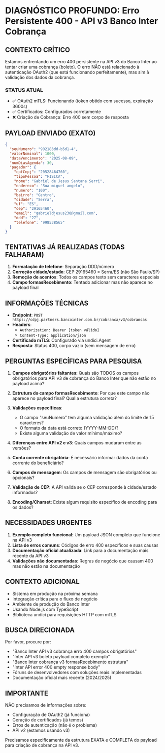 # DIAGNÓSTICO PROFUNDO: Erro Persistente 400 - API v3 Banco Inter Cobrança

## CONTEXTO CRÍTICO

Estamos enfrentando um erro 400 persistente na API v3 do Banco Inter ao tentar criar uma cobrança (boleto). O erro NÃO está relacionado à autenticação OAuth2 (que está funcionando perfeitamente), mas sim à validação dos dados da cobrança.

### STATUS ATUAL
- ✅ OAuth2 mTLS: Funcionando (token obtido com sucesso, expiração 3600s)
- ✅ Certificados: Configurados corretamente  
- ❌ Criação de Cobrança: Erro 400 sem corpo de resposta

## PAYLOAD ENVIADO (EXATO)

```json
{
  "seuNumero": "902183dd-b5d1-4",
  "valorNominal": 1000,
  "dataVencimento": "2025-08-09",
  "numDiasAgenda": 30,
  "pagador": {
    "cpfCnpj": "20528464760",
    "tipoPessoa": "FISICA",
    "nome": "Gabriel de Jesus Santana Serri",
    "endereco": "Rua miguel angelo",
    "numero": "100",
    "bairro": "Centro",
    "cidade": "Serra",
    "uf": "ES",
    "cep": "29165460",
    "email": "gabrieldjesus238@gmail.com",
    "ddd": "27",
    "telefone": "998538565"
  }
}
```

## TENTATIVAS JÁ REALIZADAS (TODAS FALHARAM)

1. **Formatação de telefone**: Separação DDD/número
2. **Correção cidade/estado**: CEP 29165460 = Serra/ES (não São Paulo/SP)
3. **Remoção de acentos**: Todos os campos texto sem caracteres especiais
4. **Campo formasRecebimento**: Tentado adicionar mas não aparece no payload final

## INFORMAÇÕES TÉCNICAS

- **Endpoint**: `POST https://cdpj.partners.bancointer.com.br/cobranca/v3/cobrancas`
- **Headers**: 
  - `Authorization: Bearer [token válido]`
  - `Content-Type: application/json`
- **Certificado mTLS**: Configurado via undici.Agent
- **Resposta**: Status 400, corpo vazio (sem mensagem de erro)

## PERGUNTAS ESPECÍFICAS PARA PESQUISA

1. **Campos obrigatórios faltantes**: Quais são TODOS os campos obrigatórios para API v3 de cobrança do Banco Inter que não estão no payload acima?

2. **Estrutura do campo formasRecebimento**: Por que este campo não aparece no payload final? Qual a estrutura correta?

3. **Validações específicas**: 
   - O campo "seuNumero" tem alguma validação além do limite de 15 caracteres?
   - O formato da data está correto (YYYY-MM-DD)?
   - Existe alguma validação de valor mínimo/máximo?

4. **Diferenças entre API v2 e v3**: Quais campos mudaram entre as versões?

5. **Conta corrente obrigatória**: É necessário informar dados da conta corrente do beneficiário?

6. **Campos de mensagem**: Os campos de mensagem são obrigatórios ou opcionais?

7. **Validação de CEP**: A API valida se o CEP corresponde à cidade/estado informados?

8. **Encoding/Charset**: Existe algum requisito específico de encoding para os dados?

## NECESSIDADES URGENTES

1. **Exemplo completo funcional**: Um payload JSON completo que funcione na API v3
2. **Lista de erros comuns**: Códigos de erro 400 específicos e suas causas
3. **Documentação oficial atualizada**: Link para a documentação mais recente da API v3
4. **Validações não documentadas**: Regras de negócio que causam 400 mas não estão na documentação

## CONTEXTO ADICIONAL

- Sistema em produção na próxima semana
- Integração crítica para o fluxo de negócio
- Ambiente de produção do Banco Inter
- Usando Node.js com TypeScript
- Biblioteca undici para requisições HTTP com mTLS

## BUSCA DIRECIONADA

Por favor, procure por:
- "Banco Inter API v3 cobrança erro 400 campos obrigatórios"
- "Inter API v3 boleto payload completo exemplo"
- "Banco Inter cobrança v3 formasRecebimento estrutura"
- "Inter API error 400 empty response body"
- Fóruns de desenvolvedores com soluções reais implementadas
- Documentação oficial mais recente (2024/2025)

## IMPORTANTE

NÃO precisamos de informações sobre:
- Configuração de OAuth2 (já funciona)
- Geração de certificados (já temos)
- Erros de autenticação (não é o problema)
- API v2 (estamos usando v3)

Precisamos especificamente da estrutura EXATA e COMPLETA do payload para criação de cobrança na API v3.
